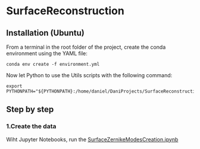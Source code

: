 # SurfaceReconstruction

## Installation (Ubuntu)
From a terminal in the root folder of the project, create the conda environment using the YAML file:
```
conda env create -f environment.yml
```

Now let Python to use the Utils scripts with the following command:
```
export PYTHONPATH="${PYTHONPATH}:/home/daniel/DaniProjects/SurfaceReconstruction/Utils/"
```

## Step by step

### 1.Create the data
Wiht Jupyter Notebooks, run the [SurfaceZernikeModesCreation.ipynb](SurfaceZernikeModesCreation.ipynb)
